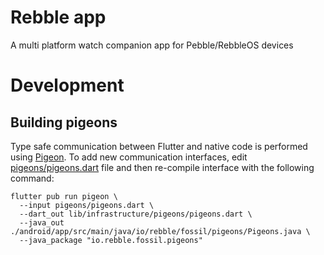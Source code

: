 # Rebble app

A multi platform watch companion app for Pebble/RebbleOS devices

# Development

## Building pigeons

Type safe communication between Flutter and native code is performed 
using [Pigeon](https://pub.dev/packages/pigeon). To add new communication interfaces, edit
[pigeons/pigeons.dart](blob/master/pigeons/pigeons.dart) file and then re-compile interface
with the following command:

```
flutter pub run pigeon \
  --input pigeons/pigeons.dart \
  --dart_out lib/infrastructure/pigeons/pigeons.dart \
  --java_out ./android/app/src/main/java/io/rebble/fossil/pigeons/Pigeons.java \
  --java_package "io.rebble.fossil.pigeons"
```